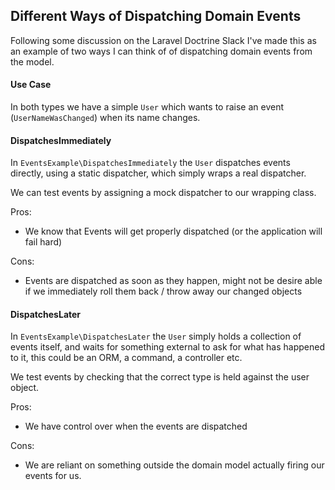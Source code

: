## Different Ways of Dispatching Domain Events ##

Following some discussion on the Laravel Doctrine Slack I've made this as an example of two ways I can think
of of dispatching domain events from the model.

#### Use Case ####

In both types we have a simple `User` which wants to raise an event (`UserNameWasChanged`) when its name changes.

#### DispatchesImmediately ####

In `EventsExample\DispatchesImmediately` the `User` dispatches events directly, using a static dispatcher, which simply
wraps a real dispatcher.

We can test events by assigning a mock dispatcher to our wrapping class.

Pros:
* We know that Events will get properly dispatched (or the application will fail hard)

Cons:
* Events are dispatched as soon as they happen, might not be desire able if we immediately roll them back / throw
away our changed objects

#### DispatchesLater ####

In `EventsExample\DispatchesLater` the `User` simply holds a collection of events itself, and waits for something
external to ask for what has happened to it, this could be an ORM, a command, a controller etc.

We test events by checking that the correct type is held against the user object.

Pros:
* We have control over when the events are dispatched

Cons:
* We are reliant on something outside the domain model actually firing our events for us.
